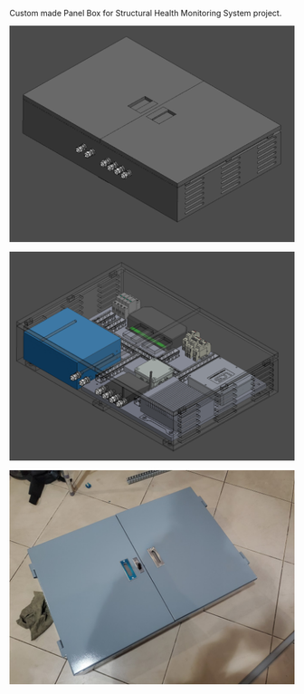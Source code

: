 Custom made Panel Box for Structural Health Monitoring System project. 

![image](https://github.com/iqbalramadhan1102/3D-model/blob/main/panel-box/custom-panel-box.png)

![image](https://github.com/iqbalramadhan1102/3D-model/blob/main/panel-box/custom-panel-box2.png)

![image](https://github.com/iqbalramadhan1102/3D-model/blob/main/panel-box/panel-box.jpg)
